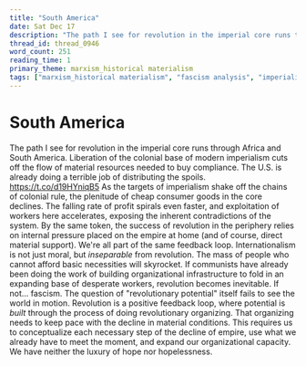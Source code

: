 ```yaml
---
title: "South America"
date: Sat Dec 17
description: "The path I see for revolution in the imperial core runs through Africa and South America."
thread_id: thread_0946
word_count: 251
reading_time: 1
primary_theme: marxism_historical materialism
tags: ["marxism_historical materialism", "fascism analysis", "imperialism_colonialism", "dialectics", "organizational theory"]
---
```


# South America

The path I see for revolution in the imperial core runs through Africa and South America. Liberation of the colonial base of modern imperialism cuts off the flow of material resources needed to buy compliance. The U.S. is already doing a terrible job of distributing the spoils. https://t.co/d19HYniqB5 As the targets of imperialism shake off the chains of colonial rule, the plenitude of cheap consumer goods in the core declines. The falling rate of profit spirals even faster, and exploitation of workers here accelerates, exposing the inherent contradictions of the system. By the same token, the success of revolution in the periphery relies on internal pressure placed on the empire at home (and of course, direct material support). We're all part of the same feedback loop. Internationalism is not just moral, but *inseparable* from revolution. The mass of people who cannot afford basic necessities will skyrocket. If communists have already been doing the work of building organizational infrastructure to fold in an expanding base of desperate workers, revolution becomes inevitable. If not... fascism. The question of "revolutionary potential" itself fails to see the world in motion. Revolution is a positive feedback loop, where potential is *built* through the process of doing revolutionary organizing. That organizing needs to keep pace with the decline in material conditions. This requires us to conceptualize each necessary step of the decline of empire, use what we already have to meet the moment, and expand our organizational capacity. We have neither the luxury of hope nor hopelessness.